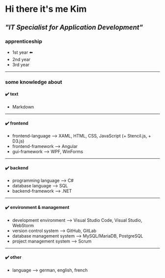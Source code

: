 # Hi there it's me Kim

## ***"IT Specialist for Application Development"***

### apprenticeship

- 1st year ⬅️
- 2nd year
- 3rd year

---

### some knowledge about

#### ✔️ text

- Markdown

---

#### ✔️ frontend

- frontend-language --> XAML, HTML, CSS, JavaScript (+ Stencil.js, + D3.js)
- frontend-framework --> Angular
- gui-framework --> WPF, WinForms

---

#### ✔️ backend

- programming language --> C#
- database language --> SQL
- backend-framework --> .NET

---

#### ✔️ environment & management

- development environment --> Visual Studio Code, Visual Studio, WebStorm
- version control system --> GitHub, GitLab
- database management system --> MySQL/MariaDB, PostgreSQL
- project management system --> Scrum

---

#### ✔️ other

- language --> german, english, french

